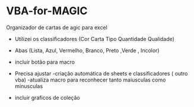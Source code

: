 # VBA-for-MAGIC
Organizador de cartas de agic para excel 
- Utilizei os classificadores (Cor 	Carta 	Tipo 	Quantidade 	Qualidade)
- Abas (Lista, Azul, Vermelho, Branco, Preto ,Verde , Incolor)
- incluir botão para macro 

- Precisa ajustar
-criação automática de sheets e classificadores ( outro vba) 
-atualiza macro para reconhecer tanto maiusculas como minusculas 
- incluir graficos de coleção 

